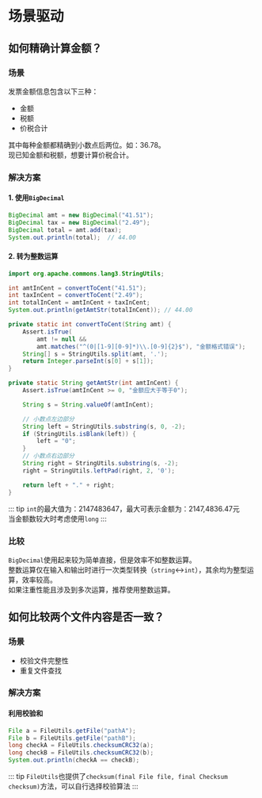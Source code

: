 # 场景驱动

## 如何精确计算金额？

### 场景

发票金额信息包含以下三种：

- 金额
- 税额
- 价税合计

其中每种金额都精确到小数点后两位。如：36.78。  
现已知金额和税额，想要计算价税合计。

### 解决方案

#### 1. 使用`BigDecimal`

```java
BigDecimal amt = new BigDecimal("41.51");
BigDecimal tax = new BigDecimal("2.49");
BigDecimal total = amt.add(tax);
System.out.println(total);  // 44.00
```

#### 2. 转为整数运算

```java
import org.apache.commons.lang3.StringUtils;

int amtInCent = convertToCent("41.51");
int taxInCent = convertToCent("2.49");
int totalInCent = amtInCent + taxInCent;
System.out.println(getAmtStr(totalInCent)); // 44.00

private static int convertToCent(String amt) {
    Assert.isTrue(
        amt != null && 
        amt.matches("^(0|[1-9][0-9]*)\\.[0-9]{2}$"), "金额格式错误");
    String[] s = StringUtils.split(amt, '.');
    return Integer.parseInt(s[0] + s[1]);
}

private static String getAmtStr(int amtInCent) {
    Assert.isTrue(amtInCent >= 0, "金额应大于等于0");

    String s = String.valueOf(amtInCent);

    // 小数点左边部分
    String left = StringUtils.substring(s, 0, -2);
    if (StringUtils.isBlank(left)) {
        left = "0";
    }
    // 小数点右边部分
    String right = StringUtils.substring(s, -2);
    right = StringUtils.leftPad(right, 2, '0');

    return left + "." + right;
}
```

::: tip
`int`的最大值为：2147483647，最大可表示金额为：2147,4836.47元  
当金额数较大时考虑使用`long`
:::

### 比较

`BigDecimal`使用起来较为简单直接，但是效率不如整数运算。  
整数运算仅在输入和输出时进行一次类型转换（`string`<->`int`），其余均为整型运算，效率较高。  
如果注重性能且涉及到多次运算，推荐使用整数运算。

## 如何比较两个文件内容是否一致？

### 场景

- 校验文件完整性
- 重复文件查找

### 解决方案

#### 利用校验和

```java
File a = FileUtils.getFile("pathA");
File b = FileUtils.getFile("pathB");
long checkA = FileUtils.checksumCRC32(a);
long checkB = FileUtils.checksumCRC32(b);
System.out.println(checkA == checkB);
```

::: tip
`FileUtils`也提供了`checksum(final File file, final Checksum checksum)`方法，可以自行选择校验算法
:::